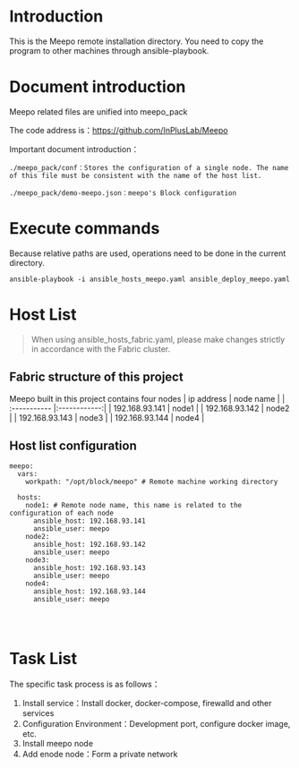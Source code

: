# Introduction
This is the Meepo remote installation directory. You need to copy the program to other machines through ansible-playbook.

# Document introduction
Meepo related files are unified into meepo_pack

The code address is：https://github.com/InPlusLab/Meepo

Important document introduction：
```shell
./meepo_pack/conf：Stores the configuration of a single node. The name of this file must be consistent with the name of the host list.
```
```shell
./meepo_pack/demo-meepo.json：meepo's Block configuration
```


# Execute commands
Because relative paths are used, operations need to be done in the current directory.
```shell
ansible-playbook -i ansible_hosts_meepo.yaml ansible_deploy_meepo.yaml
```
# Host List
> When using ansible_hosts_fabric.yaml, please make changes strictly in accordance with the Fabric cluster.

## Fabric structure of this project
Meepo built in this project contains four nodes
| ip address       | node name  |
| :----------- |:------------:|
|   192.168.93.141    |   node1  |
|   192.168.93.142    |   node2  |
|   192.168.93.143    |   node3  |
|   192.168.93.144    |   node4  |

## Host list configuration
```shell
meepo:
  vars:
    workpath: "/opt/block/meepo" # Remote machine working directory

  hosts:
    node1: # Remote node name, this name is related to the configuration of each node
      ansible_host: 192.168.93.141
      ansible_user: meepo 
    node2:
      ansible_host: 192.168.93.142
      ansible_user: meepo
    node3:
      ansible_host: 192.168.93.143
      ansible_user: meepo
    node4:
      ansible_host: 192.168.93.144
      ansible_user: meepo




```

# Task List
The specific task process is as follows：
1. Install service：Install docker, docker-compose, firewalld and other services
2. Configuration Environment：Development port, configure docker image, etc.
4. Install meepo node
5. Add enode node：Form a private network
